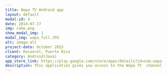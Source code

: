```yaml
---
title: Wapa TV Android app
layout: default
modal-id: 4
date: 2014-07-17
img: cake.png
show_modal_img: 1
modal_img: wapa_full.JPG
alt: image-alt
project-date: October 2015
client: Rocanrol, Puerto Rico
category: Android(Java)
app_store_link: https://play.google.com/store/apps/details?id=com.wapa.app
description: This application gives you access to the Wapa TV  channel content; video clips and news coverage.<br/><br/>My participation in this project was to coordinate and perform the necessary tasks to meet the needs expressed by Luis Roca, to enhancement the actual application<br/><br/><a href ="https://play.google.com/store/apps/details?id=com.wapa.app"><img src="img/portfolio/download_android.png" class="img-responsive img-centered" alt="image-alt"/></a>
---
```

